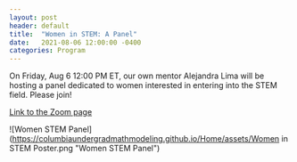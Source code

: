 ```yaml
---
layout: post
header: default
title:  "Women in STEM: A Panel"
date:   2021-08-06 12:00:00 -0400
categories: Program
---
```

On Friday, Aug 6 12:00 PM ET, our own mentor Alejandra Lima will be hosting a panel dedicated to women interested in entering into the STEM field. Please join!

[Link to the Zoom page](https://columbiauniversity.zoom.us/j/95400102991?pwd=OHVFd3RacWZNejZiR1FjZzk0MmduUT09)

![Women STEM Panel](https://columbiaundergradmathmodeling.github.io/Home/assets/Women in STEM Poster.png "Women STEM Panel")
